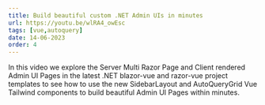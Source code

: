 ```yaml
---
title: Build beautiful custom .NET Admin UIs in minutes
url: https://youtu.be/wlRA4_owEsc
tags: [vue,autoquery]
date: 14-06-2023
order: 4
---
```


In this video we explore the Server Multi Razor Page and Client rendered Admin UI Pages in the latest 
.NET blazor-vue and razor-vue project templates to see how to use the new SidebarLayout and 
AutoQueryGrid Vue Tailwind components to build beautiful Admin UI Pages within minutes.
